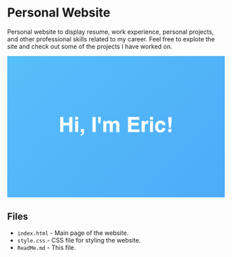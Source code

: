 # Personal Website

Personal website to display resume, work experience, personal projects, and
other professional skills related to my career. Feel free to explote the site
and check out some of the projects I have worked on.

![screenshot](images/site.png)

## Files

-   `index.html` - Main page of the website.
-   `style.css` - CSS file for styling the website.
-   `ReadMe.md` - This file.
